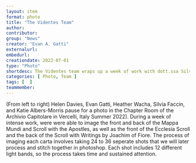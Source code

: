 ```yaml
---
layout: item
format: photo
title: "The Videntes Team"
author: 
contributor: 
group: "News"
creator: "Evan A. Gatti"
externalurl: 
embedurl: 
creationdate: 2022-07-01
type: "Photo"
shortdesc: The Videntes team wraps up a week of work with dott.ssa Silvia Faccin, Conservatore Manoscritti at the Fondazione Museo del Tesoro del Duomo e Archivio Capitolare.
categories: [ Photo, Team ]
tags: [  ]
teammember: 
---
```

(From left to right) Helen Davies, Evan Gatti, Heather Wacha, Silvia Faccin, and Katie Albers-Morris pause for a photo in the Chapter Room of the Archivio Capitolare in Vercelli, Italy Summer 2022). During a week of intense work, were were able to image the front and back of the Mappa Mundi and Scroll with the Apostles, as well as the front of the Ecclesia Scroll and the back of the Scroll with Writings by Joachim of Fiore. The process of imaging each carta involves taking 24 to 36 seperate shots that we will later process and stitch together in photoshop. Each shot includes 12 different light bands, so the process takes time and sustained attention.
